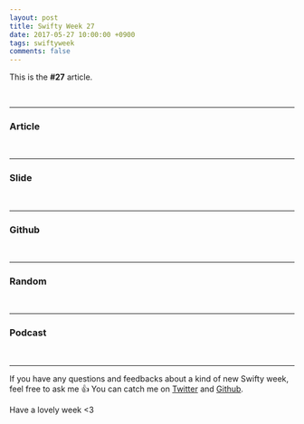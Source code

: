 ```yaml
---
layout: post
title: Swifty Week 27
date: 2017-05-27 10:00:00 +0900
tags: swiftyweek
comments: false
---
```


This is the **#27** article. 

<br>

---

### Article

<br>

---

### Slide

<br>

---

### Github

<br>

---

### Random

<br>

---

### Podcast

<br>

---

If you have any questions and feedbacks about a kind of new Swifty week, feel free to ask me :+1:
You can catch me on [Twitter](https://twitter.com/pixyzehn) and [Github](https://github.com/pixyzehn).

Have a lovely week <3



